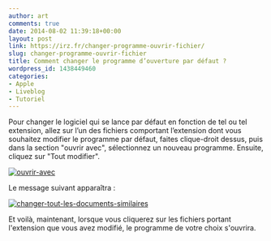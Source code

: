 ```yaml
---
author: art
comments: true
date: 2014-08-02 11:39:18+00:00
layout: post
link: https://irz.fr/changer-programme-ouvrir-fichier/
slug: changer-programme-ouvrir-fichier
title: Comment changer le programme d’ouverture par défaut ?
wordpress_id: 1438449460
categories:
- Apple
- Liveblog
- Tutoriel
---
```


Pour changer le logiciel qui se lance par défaut en fonction de tel ou tel extension, allez sur l’un des fichiers comportant l’extension dont vous souhaitez modifier le programme par défaut, faites clique-droit dessus, puis dans la section "ouvrir avec", sélectionnez un nouveau programme. Ensuite, cliquez sur "Tout modifier".

[![ouvrir-avec](https://static.irz.fr/2014/08/ouvrir-avec-640x211.png)](http://irz.fr/changer-programme-ouvrir-fichier/ouvrir-avec/)

Le message suivant apparaîtra :

[![changer-tout-les-documents-similaires](https://static.irz.fr/2014/08/changer-tout-les-documents-similaires.png)](http://irz.fr/changer-programme-ouvrir-fichier/changer-tout-les-documents-similaires/)

Et voilà, maintenant, lorsque vous cliquerez sur les fichiers portant l'extension que vous avez modifié, le programme de votre choix s'ouvrira.
